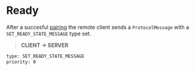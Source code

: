 # Ready

After a succesful [pairing](../pairing/README.md) the remote client sends a `ProtocolMessage` with a `SET_READY_STATE_MESSAGE` type set.

> **CLIENT -> SERVER**
```txt
type: SET_READY_STATE_MESSAGE
priority: 0
```